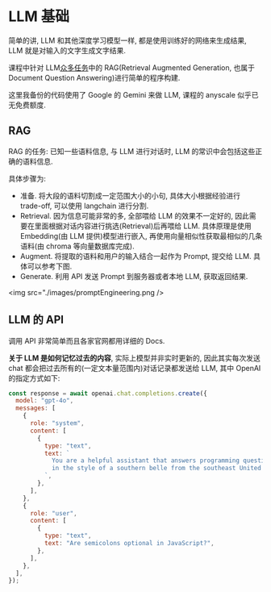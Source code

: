 # LLM 基础

简单的讲, LLM 和其他深度学习模型一样, 都是使用训练好的网络来生成结果, LLM 就是对输入的文字生成文字结果.

课程中针对 LLM[众多任务](https://huggingface.co/tasks)中的 RAG(Retrieval Augmented Generation, 也属于 Document Question Answering)进行简单的程序构建.

这里我备份的代码使用了 Google 的 Gemini 来做 LLM, 课程的 anyscale 似乎已无免费额度.

## RAG

RAG 的任务: 已知一些语料信息, 与 LLM 进行对话时, LLM 的常识中会包括这些正确的语料信息.

具体步骤为:

- 准备. 将大段的语料切割成一定范围大小的小句, 具体大小根据经验进行 trade-off, 可以使用 langchain 进行分割.
- Retrieval. 因为信息可能非常的多, 全部喂给 LLM 的效果不一定好的, 因此需要在里面根据对话内容进行挑选(Retrieval)后再喂给 LLM. 具体原理是使用 Embedding(由 LLM 提供)模型进行嵌入, 再使用向量相似性获取最相似的几条语料(由 chroma 等向量数据库完成).
- Augment. 将提取的语料和用户的输入结合一起作为 Prompt, 提交给 LLM. 具体可以参考下图.
- Generate. 利用 API 发送 Prompt 到服务器或者本地 LLM, 获取返回结果.

<img src="./images/promptEngineering.png />

## LLM 的 API

调用 API 非常简单而且各家官网都用详细的 Docs.

**关于 LLM 是如何记忆过去的内容**, 实际上模型并非实时更新的, 因此其实每次发送 chat 都会把过去所有的(一定文本量范围内)对话记录都发送给 LLM, 其中 OpenAI 的指定方式如下:

```js
const response = await openai.chat.completions.create({
  model: "gpt-4o",
  messages: [
    {
      role: "system",
      content: [
        {
          type: "text",
          text: `
            You are a helpful assistant that answers programming questions 
            in the style of a southern belle from the southeast United States.
          `,
        },
      ],
    },
    {
      role: "user",
      content: [
        {
          type: "text",
          text: "Are semicolons optional in JavaScript?",
        },
      ],
    },
  ],
});
```

